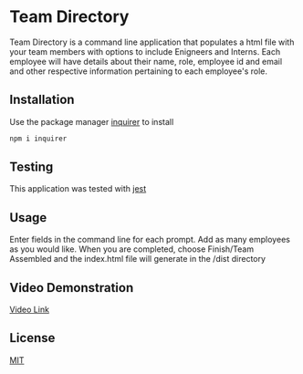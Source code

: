 # Team Directory

Team Directory is a command line application that populates a html file with your team members with options to include Enigneers and Interns. Each employee will have details about their name, role, employee id and email and other respective information pertaining to each employee's role.


## Installation

Use the package manager [inquirer](https://www.npmjs.com/package/inquirer) to install

```bash
npm i inquirer
```

## Testing

This application was tested with [jest](https://www.npmjs.com/package/jest)


## Usage

Enter fields in the command line for each prompt. Add as many employees as you would like. When you are completed, choose Finish/Team Assembled and the index.html file will generate in the /dist directory

## Video Demonstration

[Video Link](https://watch.screencastify.com/v/P9uatHGmRBZfSL5dMYbr)

## License
[MIT](https://choosealicense.com/licenses/mit/)